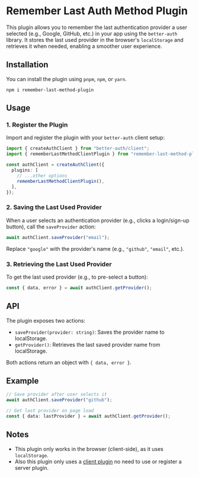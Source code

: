 # Remember Last Auth Method Plugin

This plugin allows you to remember the last authentication provider a user selected (e.g., Google, GitHub, etc.) in your app using the `better-auth` library. It stores the last used provider in the browser's `localStorage` and retrieves it when needed, enabling a smoother user experience.

## Installation

You can install the plugin using `pnpm`, `npm`, or `yarn`.

```
npm i remember-last-method-plugin
```

## Usage

### 1. Register the Plugin

Import and register the plugin with your `better-auth` client setup:

```typescript
import { createAuthClient } from "better-auth/client";
import { rememberLastMethodClientPlugin } from "remember-last-method-plugin";

const authClient = createAuthClient({
  plugins: [
    // ...other options
    rememberLastMethodClientPlugin(),
  ],
});
```

### 2. Saving the Last Used Provider

When a user selects an authentication provider (e.g., clicks a login/sign-up button), call the `saveProvider` action:

```typescript
await authClient.saveProvider("email");
```

Replace `"google"` with the provider's name (e.g., `"github"`, `"email"`, etc.).

### 3. Retrieving the Last Used Provider

To get the last used provider (e.g., to pre-select a button):

```typescript
const { data, error } = await authClient.getProvider();
```

## API

The plugin exposes two actions:

- `saveProvider(provider: string)`: Saves the provider name to localStorage.
- `getProvider()`: Retrieves the last saved provider name from localStorage.

Both actions return an object with `{ data, error }`.

## Example

```typescript
// Save provider after user selects it
await authClient.saveProvider("github");

// Get last provider on page load
const { data: lastProvider } = await authClient.getProvider();
```

## Notes

- This plugin only works in the browser (client-side), as it uses `localStorage`.
- Also this plugin only uses a [client plugin](https://www.better-auth.com/docs/guides/your-first-plugin#client-plugin) no need to use or register a server plugin.
